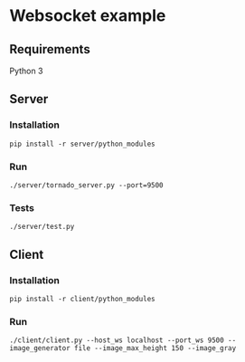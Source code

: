# Websocket example

## Requirements
Python 3

## Server
### Installation
```
pip install -r server/python_modules
```
### Run
```
./server/tornado_server.py --port=9500
```
### Tests
```
./server/test.py
```

## Client
### Installation
```
pip install -r client/python_modules
```
### Run
```
./client/client.py --host_ws localhost --port_ws 9500 --image_generator file --image_max_height 150 --image_gray
```
